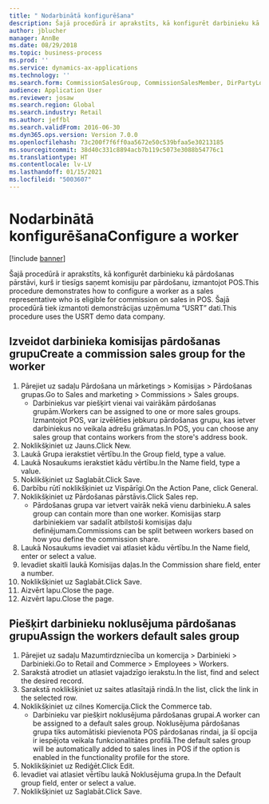 ```yaml
---
title: " Nodarbinātā konfigurēšana"
description: Šajā procedūrā ir aprakstīts, kā konfigurēt darbinieku kā pārdošanas pārstāvi, kurš ir tiesīgs saņemt komisiju par pārdošanu, izmantojot POS.
author: jblucher
manager: AnnBe
ms.date: 08/29/2018
ms.topic: business-process
ms.prod: ''
ms.service: dynamics-ax-applications
ms.technology: ''
ms.search.form: CommissionSalesGroup, CommissionSalesMember, DirPartyLookup, HcmWorker
audience: Application User
ms.reviewer: josaw
ms.search.region: Global
ms.search.industry: Retail
ms.author: jeffbl
ms.search.validFrom: 2016-06-30
ms.dyn365.ops.version: Version 7.0.0
ms.openlocfilehash: 73c200f7f6ff0aa5672e50c539bfaa5e30213185
ms.sourcegitcommit: 38d40c331c8894acb7b119c5073e3088b54776c1
ms.translationtype: HT
ms.contentlocale: lv-LV
ms.lasthandoff: 01/15/2021
ms.locfileid: "5003607"
---
```

# <a name="configure-a-worker"></a><span data-ttu-id="c8ddd-103"> Nodarbinātā konfigurēšana</span><span class="sxs-lookup"><span data-stu-id="c8ddd-103">Configure a worker</span></span>

[!include [banner](../includes/banner.md)]

<span data-ttu-id="c8ddd-104">Šajā procedūrā ir aprakstīts, kā konfigurēt darbinieku kā pārdošanas pārstāvi, kurš ir tiesīgs saņemt komisiju par pārdošanu, izmantojot POS.</span><span class="sxs-lookup"><span data-stu-id="c8ddd-104">This procedure demonstrates how to configure a worker as a sales representative who is eligible for commission on sales in POS.</span></span> <span data-ttu-id="c8ddd-105">Šajā procedūrā tiek izmantoti demonstrācijas uzņēmuma “USRT” dati.</span><span class="sxs-lookup"><span data-stu-id="c8ddd-105">This procedure uses the USRT demo data company.</span></span>


## <a name="create-a-commission-sales-group-for-the-worker"></a><span data-ttu-id="c8ddd-106">Izveidot darbinieka komisijas pārdošanas grupu</span><span class="sxs-lookup"><span data-stu-id="c8ddd-106">Create a commission sales group for the worker</span></span>
1. <span data-ttu-id="c8ddd-107">Pārejiet uz sadaļu Pārdošana un mārketings > Komisijas > Pārdošanas grupas.</span><span class="sxs-lookup"><span data-stu-id="c8ddd-107">Go to Sales and marketing > Commissions > Sales groups.</span></span>
    * <span data-ttu-id="c8ddd-108">Darbiniekus var piešķirt vienai vai vairākām pārdošanas grupām.</span><span class="sxs-lookup"><span data-stu-id="c8ddd-108">Workers can be assigned to one or more sales groups.</span></span> <span data-ttu-id="c8ddd-109">Izmantojot POS, var izvēlēties jebkuru pārdošanas grupu, kas ietver darbiniekus no veikala adrešu grāmatas.</span><span class="sxs-lookup"><span data-stu-id="c8ddd-109">In POS, you can choose any sales group that contains workers from the store's address book.</span></span>  
2. <span data-ttu-id="c8ddd-110">Noklikšķiniet uz Jauns.</span><span class="sxs-lookup"><span data-stu-id="c8ddd-110">Click New.</span></span>
3. <span data-ttu-id="c8ddd-111">Laukā Grupa ierakstiet vērtību.</span><span class="sxs-lookup"><span data-stu-id="c8ddd-111">In the Group field, type a value.</span></span>
4. <span data-ttu-id="c8ddd-112">Laukā Nosaukums ierakstiet kādu vērtību.</span><span class="sxs-lookup"><span data-stu-id="c8ddd-112">In the Name field, type a value.</span></span>
5. <span data-ttu-id="c8ddd-113">Noklikšķiniet uz Saglabāt.</span><span class="sxs-lookup"><span data-stu-id="c8ddd-113">Click Save.</span></span>
6. <span data-ttu-id="c8ddd-114">Darbību rūtī noklikšķiniet uz Vispārīgi.</span><span class="sxs-lookup"><span data-stu-id="c8ddd-114">On the Action Pane, click General.</span></span>
7. <span data-ttu-id="c8ddd-115">Noklikšķiniet uz Pārdošanas pārstāvis.</span><span class="sxs-lookup"><span data-stu-id="c8ddd-115">Click Sales rep.</span></span>
    * <span data-ttu-id="c8ddd-116">Pārdošanas grupa var ietvert vairāk nekā vienu darbinieku.</span><span class="sxs-lookup"><span data-stu-id="c8ddd-116">A sales group can contain more than one worker.</span></span> <span data-ttu-id="c8ddd-117">Komisijas starp darbiniekiem var sadalīt atbilstoši komisijas daļu definējumam.</span><span class="sxs-lookup"><span data-stu-id="c8ddd-117">Commissions can be split between workers based on how you define the commission share.</span></span>  
8. <span data-ttu-id="c8ddd-118">Laukā Nosaukums ievadiet vai atlasiet kādu vērtību.</span><span class="sxs-lookup"><span data-stu-id="c8ddd-118">In the Name field, enter or select a value.</span></span>
9. <span data-ttu-id="c8ddd-119">Ievadiet skaitli laukā Komisijas daļas.</span><span class="sxs-lookup"><span data-stu-id="c8ddd-119">In the Commission share field, enter a number.</span></span>
10. <span data-ttu-id="c8ddd-120">Noklikšķiniet uz Saglabāt.</span><span class="sxs-lookup"><span data-stu-id="c8ddd-120">Click Save.</span></span>
11. <span data-ttu-id="c8ddd-121">Aizvērt lapu.</span><span class="sxs-lookup"><span data-stu-id="c8ddd-121">Close the page.</span></span>
12. <span data-ttu-id="c8ddd-122">Aizvērt lapu.</span><span class="sxs-lookup"><span data-stu-id="c8ddd-122">Close the page.</span></span>

## <a name="assign-the-workers-default-sales-group"></a><span data-ttu-id="c8ddd-123">Piešķirt darbinieku noklusējuma pārdošanas grupu</span><span class="sxs-lookup"><span data-stu-id="c8ddd-123">Assign the workers default sales group</span></span>
1. <span data-ttu-id="c8ddd-124">Pārejiet uz sadaļu Mazumtirdzniecība un komercija > Darbinieki > Darbinieki.</span><span class="sxs-lookup"><span data-stu-id="c8ddd-124">Go to Retail and Commerce > Employees > Workers.</span></span>
2. <span data-ttu-id="c8ddd-125">Sarakstā atrodiet un atlasiet vajadzīgo ierakstu.</span><span class="sxs-lookup"><span data-stu-id="c8ddd-125">In the list, find and select the desired record.</span></span>
3. <span data-ttu-id="c8ddd-126">Sarakstā noklikšķiniet uz saites atlasītajā rindā.</span><span class="sxs-lookup"><span data-stu-id="c8ddd-126">In the list, click the link in the selected row.</span></span>
4. <span data-ttu-id="c8ddd-127">Noklikšķiniet uz cilnes Komercija.</span><span class="sxs-lookup"><span data-stu-id="c8ddd-127">Click the Commerce tab.</span></span>
    * <span data-ttu-id="c8ddd-128">Darbinieku var piešķirt noklusējuma pārdošanas grupai.</span><span class="sxs-lookup"><span data-stu-id="c8ddd-128">A worker can be assigned to a default sales group.</span></span> <span data-ttu-id="c8ddd-129">Noklusējuma pārdošanas grupa tiks automātiski pievienota POS pārdošanas rindai, ja šī opcija ir iespējota veikala funkcionalitātes profilā.</span><span class="sxs-lookup"><span data-stu-id="c8ddd-129">The default sales group will be automatically added to sales lines in POS if the option is enabled in the functionality profile for the store.</span></span>  
5. <span data-ttu-id="c8ddd-130">Noklikšķiniet uz Rediģēt.</span><span class="sxs-lookup"><span data-stu-id="c8ddd-130">Click Edit.</span></span>
6. <span data-ttu-id="c8ddd-131">Ievadiet vai atlasiet vērtību laukā Noklusējuma grupa.</span><span class="sxs-lookup"><span data-stu-id="c8ddd-131">In the Default group field, enter or select a value.</span></span>
7. <span data-ttu-id="c8ddd-132">Noklikšķiniet uz Saglabāt.</span><span class="sxs-lookup"><span data-stu-id="c8ddd-132">Click Save.</span></span>

